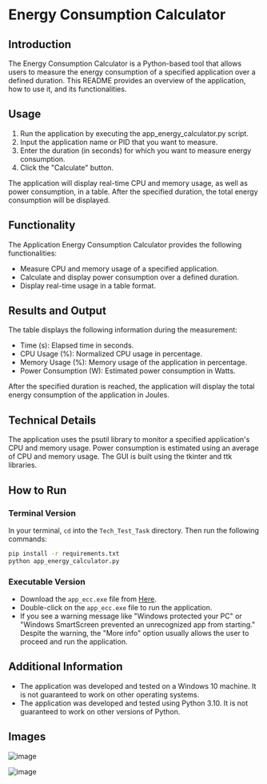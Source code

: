# Energy Consumption Calculator

## Introduction
The Energy Consumption Calculator is a Python-based tool that allows users to measure the energy consumption of a specified application over a defined duration. This README provides an overview of the application, how to use it, and its functionalities.

## Usage
1. Run the application by executing the app_energy_calculator.py script.
1. Input the application name or PID that you want to measure.
1. Enter the duration (in seconds) for which you want to measure energy consumption.
1. Click the "Calculate" button.

The application will display real-time CPU and memory usage, as well as power consumption, in a table. After the specified duration, the total energy consumption will be displayed.

## Functionality
The Application Energy Consumption Calculator provides the following functionalities:

- Measure CPU and memory usage of a specified application.
- Calculate and display power consumption over a defined duration.
- Display real-time usage in a table format.

## Results and Output
The table displays the following information during the measurement:

- Time (s): Elapsed time in seconds.
- CPU Usage (%): Normalized CPU usage in percentage.
- Memory Usage (%): Memory usage of the application in percentage.
- Power Consumption (W): Estimated power consumption in Watts.

After the specified duration is reached, the application will display the total energy consumption of the application in Joules.

## Technical Details
The application uses the psutil library to monitor a specified application's CPU and memory usage. Power consumption is estimated using an average of CPU and memory usage. The GUI is built using the tkinter and ttk libraries.

## How to Run
### Terminal Version
In your terminal, `cd` into the `Tech_Test_Task` directory.
Then run the following commands:
```bash
pip install -r requirements.txt
python app_energy_calculator.py
```
### Executable Version
- Download the `app_ecc.exe` file from [Here](https://drive.google.com/file/d/1GWtoD8LdB7puclEQZfjLeeYkoZugrBGC/view?usp=sharing).
- Double-click on the `app_ecc.exe` file to run the application.
- If you see a warning message like "Windows protected your PC" or "Windows SmartScreen prevented an unrecognized app from starting." Despite the warning, the "More info" option usually allows the user to proceed and run the application.

## Additional Information
- The application was developed and tested on a Windows 10 machine. It is not guaranteed to work on other operating systems.
- The application was developed and tested using Python 3.10. It is not guaranteed to work on other versions of Python.

## Images
![image](https://drive.google.com/uc?id=1smF3xxDv9BY7pe_OCr04w70nZgrcwVnr)

![image](https://drive.google.com/uc?id=1ofggw3Fu8eRXt9atZwrGpSGJIA4cwTti)
